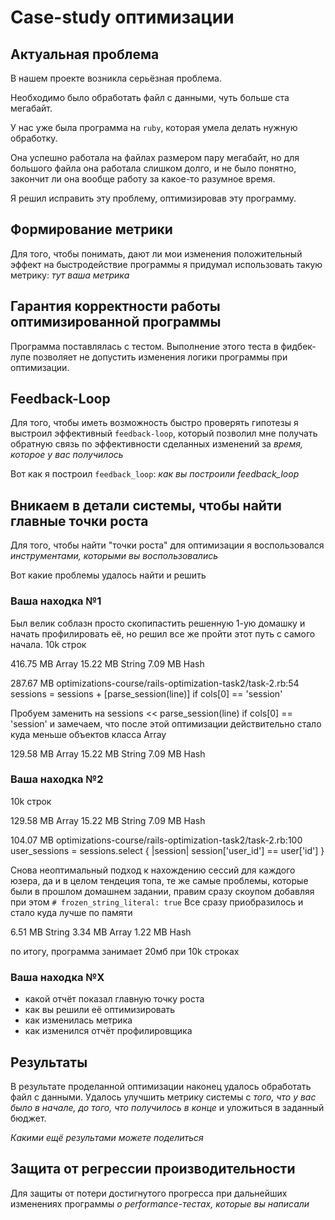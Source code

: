 # Case-study оптимизации

## Актуальная проблема
В нашем проекте возникла серьёзная проблема.

Необходимо было обработать файл с данными, чуть больше ста мегабайт.

У нас уже была программа на `ruby`, которая умела делать нужную обработку.

Она успешно работала на файлах размером пару мегабайт, но для большого файла она работала слишком долго, и не было понятно, закончит ли она вообще работу за какое-то разумное время.

Я решил исправить эту проблему, оптимизировав эту программу.

## Формирование метрики
Для того, чтобы понимать, дают ли мои изменения положительный эффект на быстродействие программы я придумал использовать такую метрику: *тут ваша метрика*

## Гарантия корректности работы оптимизированной программы
Программа поставлялась с тестом. Выполнение этого теста в фидбек-лупе позволяет не допустить изменения логики программы при оптимизации.

## Feedback-Loop
Для того, чтобы иметь возможность быстро проверять гипотезы я выстроил эффективный `feedback-loop`, который позволил мне получать обратную связь по эффективности сделанных изменений за *время, которое у вас получилось*

Вот как я построил `feedback_loop`: *как вы построили feedback_loop*

## Вникаем в детали системы, чтобы найти главные точки роста
Для того, чтобы найти "точки роста" для оптимизации я воспользовался *инструментами, которыми вы воспользовались*

Вот какие проблемы удалось найти и решить

### Ваша находка №1
Был велик соблазн просто скопипастить решенную 1-ую домашку и начать профилировать её, но решил все же пройти этот путь с самого начала.
10k строк

416.75 MB  Array
15.22 MB   String
7.09 MB    Hash

287.67 MB  optimizations-course/rails-optimization-task2/task-2.rb:54
sessions = sessions + [parse_session(line)] if cols[0] == 'session'

Пробуем заменить на sessions << parse_session(line) if cols[0] == 'session' и замечаем, что после этой оптимизации действительно стало куда меньше объектов класса Array

129.58 MB  Array
15.22 MB   String
7.09 MB    Hash

### Ваша находка №2
10k строк

129.58 MB  Array
15.22 MB   String
7.09 MB    Hash

104.07 MB  optimizations-course/rails-optimization-task2/task-2.rb:100
user_sessions = sessions.select { |session| session['user_id'] == user['id'] }

Снова неоптимальный подход к нахождению сессий для каждого юзера, да и в целом тендеция топа, те же самые проблемы, которые были в прошлом домашнем задании, правим сразу скоупом добавляя при этом ```# frozen_string_literal: true```
Все сразу приобразилось и стало куда лучше по памяти

6.51 MB  String
3.34 MB  Array
1.22 MB  Hash

по итогу, программа занимает 20мб при 10k строках

### Ваша находка №X
- какой отчёт показал главную точку роста
- как вы решили её оптимизировать
- как изменилась метрика
- как изменился отчёт профилировщика

## Результаты
В результате проделанной оптимизации наконец удалось обработать файл с данными.
Удалось улучшить метрику системы с *того, что у вас было в начале, до того, что получилось в конце* и уложиться в заданный бюджет.

*Какими ещё результами можете поделиться*

## Защита от регрессии производительности
Для защиты от потери достигнутого прогресса при дальнейших изменениях программы *о performance-тестах, которые вы написали*
